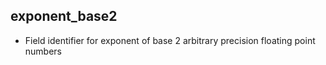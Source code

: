 ## exponent_base2

- Field identifier for exponent of base 2 arbitrary precision floating point numbers 